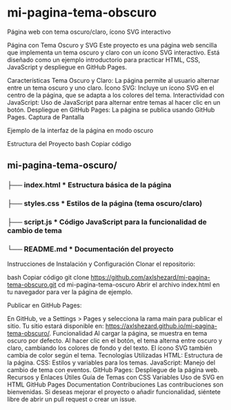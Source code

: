 # mi-pagina-tema-obscuro
Página web con tema oscuro/claro, ícono SVG interactivo 


Página con Tema Oscuro y SVG
Este proyecto es una página web sencilla que implementa un tema oscuro y claro con un ícono SVG interactivo. Está diseñado como un ejemplo introductorio para practicar HTML, CSS, JavaScript y despliegue en GitHub Pages.

Características
Tema Oscuro y Claro: La página permite al usuario alternar entre un tema oscuro y uno claro.
Ícono SVG: Incluye un ícono SVG en el centro de la página, que se adapta a los colores del tema.
Interactividad con JavaScript: Uso de JavaScript para alternar entre temas al hacer clic en un botón.
Despliegue en GitHub Pages: La página se publica usando GitHub Pages.
Captura de Pantalla

Ejemplo de la interfaz de la página en modo oscuro

Estructura del Proyecto
bash
Copiar código


## mi-pagina-tema-oscuro/


### ├── index.html       * Estructura básica de la página

### ├── styles.css       * Estilos de la página (tema oscuro/claro)

### ├── script.js        * Código JavaScript para la funcionalidad de cambio de tema

### └── README.md        * Documentación del proyecto

Instrucciones de Instalación y Configuración
Clonar el repositorio:

bash
Copiar código
git clone  https://github.com/axlshezard/mi-pagina-tema-obscuro.git
cd mi-pagina-tema-oscuro
Abrir el archivo index.html en tu navegador para ver la página de ejemplo.

Publicar en GitHub Pages:

En GitHub, ve a Settings > Pages y selecciona la rama main para publicar el sitio.
Tu sitio estará disponible en: https://axlshezard.github.io/mi-pagina-tema-obscuro/.
Funcionalidad
Al cargar la página, se muestra en tema oscuro por defecto.
Al hacer clic en el botón, el tema alterna entre oscuro y claro, cambiando los colores de fondo y del texto.
El ícono SVG también cambia de color según el tema.
Tecnologías Utilizadas
HTML: Estructura de la página.
CSS: Estilos y variables para los temas.
JavaScript: Manejo del cambio de tema con eventos.
GitHub Pages: Despliegue de la página web.
Recursos y Enlaces Útiles
Guía de Temas con CSS Variables
Uso de SVG en HTML
GitHub Pages Documentation
Contribuciones
Las contribuciones son bienvenidas. Si deseas mejorar el proyecto o añadir funcionalidad, siéntete libre de abrir un pull request o crear un issue.

